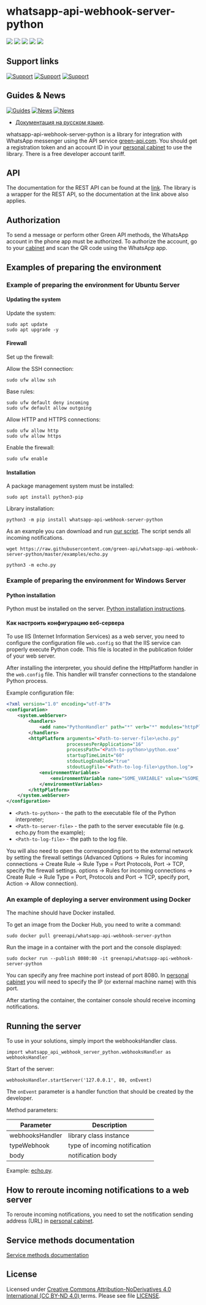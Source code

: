 # whatsapp-api-webhook-server-python

![](https://img.shields.io/badge/license-CC%20BY--ND%204.0-green)
![](https://img.shields.io/pypi/status/whatsapp-api-webhook-server-python)
![](https://img.shields.io/pypi/pyversions/whatsapp-api-webhook-server-python)
![](https://img.shields.io/github/actions/workflow/status/green-api/whatsapp-api-webhook-server-python/python-package.yml)
![](https://img.shields.io/pypi/dm/whatsapp-api-webhook-server-python)

## Support links

[![Support](https://img.shields.io/badge/support@green--api.com-D14836?style=for-the-badge&logo=gmail&logoColor=white)](mailto:support@greenapi.com)
[![Support](https://img.shields.io/badge/Telegram-2CA5E0?style=for-the-badge&logo=telegram&logoColor=white)](https://t.me/greenapi_support_eng_bot)
[![Support](https://img.shields.io/badge/WhatsApp-25D366?style=for-the-badge&logo=whatsapp&logoColor=white)](https://wa.me/77273122366)

## Guides & News

[![Guides](https://img.shields.io/badge/YouTube-%23FF0000.svg?style=for-the-badge&logo=YouTube&logoColor=white)](https://www.youtube.com/@greenapi-en)
[![News](https://img.shields.io/badge/Telegram-2CA5E0?style=for-the-badge&logo=telegram&logoColor=white)](https://t.me/green_api)
[![News](https://img.shields.io/badge/WhatsApp-25D366?style=for-the-badge&logo=whatsapp&logoColor=white)](https://whatsapp.com/channel/0029VaLj6J4LNSa2B5Jx6s3h)

- [Документация на русском языке](https://github.com/green-api/whatsapp-api-webhook-server-python/blob/master/docs/README_RU.md).

whatsapp-api-webhook-server-python is a library for integration with WhatsApp messenger using the API
service [green-api.com](https://green-api.com/en/). You should get a registration token and an account ID in
your [personal cabinet](https://console.green-api.com/) to use the library. There is a free developer account tariff.

## API

The documentation for the REST API can be found at the [link](https://green-api.com/en/docs/). The library is a wrapper
for the REST API, so the documentation at the link above also applies.

## Authorization

To send a message or perform other Green API methods, the WhatsApp account in the phone app must be authorized. To
authorize the account, go to your [cabinet](https://console.green-api.com/) and scan the QR code using the WhatsApp app.

## Examples of preparing the environment

### Example of preparing the environment for Ubuntu Server

#### Updating the system

Update the system:

```shell
sudo apt update
sudo apt upgrade -y
```

#### Firewall

Set up the firewall:

Allow the SSH connection:

```shell
sudo ufw allow ssh
```

Base rules:

```shell
sudo ufw default deny incoming
sudo ufw default allow outgoing
```

Allow HTTP and HTTPS connections:

```shell
sudo ufw allow http
sudo ufw allow https
```

Enable the firewall:

```shell
sudo ufw enable
```

#### Installation

A package management system must be installed:

```shell
sudo apt install python3-pip
```

Library installation:

```shell
python3 -m pip install whatsapp-api-webhook-server-python
```

As an example you can download and run [our script](
https://github.com/green-api/whatsapp-api-webhook-server-python/blob/master/examples/echo.py
). The script sends all incoming notifications.

```shell
wget https://raw.githubusercontent.com/green-api/whatsapp-api-webhook-server-python/master/examples/echo.py
```

```shell
python3 -m echo.py
```

### Example of preparing the environment for Windows Server

#### Python installation

Python must be installed on the server. [Python installation instructions](https://www.python.org/downloads/).

#### Как настроить конфигурацию веб-сервера

To use IIS (Internet Information Services) as a web server, you need to configure the configuration file `web.config` so
that the IIS service can properly execute Python code. This file is located in the publication folder of your web
server.

After installing the interpreter, you should define the HttpPlatform handler in the `web.config` file. This handler will
transfer connections to the standalone Python process.

Example configuration file:

```xml
<?xml version="1.0" encoding="utf-8"?>
<configuration>
    <system.webServer>
        <handlers>
            <add name="PythonHandler" path="*" verb="*" modules="httpPlatformHandler" resourceType="Unspecified"/>
        </handlers>
        <httpPlatform arguments="<Path-to-server-file>\echo.py"
                      processesPerApplication="16"
                      processPath="<Path-to-python>\python.exe"
                      startupTimeLimit="60"
                      stdoutLogEnabled="true"
                      stdoutLogFile="<Path-to-log-file>\python.log">
            <environmentVariables>
                <environmentVariable name="SOME_VARIABLE" value="%SOME_VAR%"/>
            </environmentVariables>
        </httpPlatform>
    </system.webServer>
</configuration>
```

- `<Path-to-python>` - the path to the executable file of the Python interpreter;
- `<Path-to-server-file>` - the path to the server executable file (e.g. echo.py from the example);
- `<Path-to-log-file>` - the path to the log file.

You will also need to open the corresponding port to the external network by setting the firewall settings (Advanced
Options -> Rules for incoming connections -> Create Rule -> Rule Type = Port Protocols, Port -> TCP, specify the
firewall settings. options -> Rules for incoming connections -> Create Rule -> Rule Type = Port, Protocols and Port ->
TCP, specify port, Action -> Allow connection).

### An example of deploying a server environment using Docker

The machine should have Docker installed.

To get an image from the Docker Hub, you need to write a command:

```
sudo docker pull greenapi/whatsapp-api-webhook-server-python
```

Run the image in a container with the port and the console displayed:

```
sudo docker run --publish 8080:80 -it greenapi/whatsapp-api-webhook-server-python
```

You can specify any free machine port instead of port 8080. In [personal cabinet](https://console.green-api.com/) you
will need to specify the IP (or external machine name) with this port.

After starting the container, the container console should receive incoming notifications.

## Running the server

To use in your solutions, simply import the webhooksHandler class.

```
import whatsapp_api_webhook_server_python.webhooksHandler as webhooksHandler
```

Start of the server:

```
webhooksHandler.startServer('127.0.0.1', 80, onEvent)
```

The `onEvent` parameter is a handler function that should be created by the developer.

Method parameters:

| Parameter       | Description                   |
|-----------------|-------------------------------|
| webhooksHandler | library class instance        |
| typeWebhook     | type of incoming notification |
| body            | notification body             |

Example: [echo.py](https://github.com/green-api/whatsapp-api-webhook-server-python/blob/master/examples/echo.py).

## How to reroute incoming notifications to a web server

To reroute incoming notifications, you need to set the notification sending address (URL)
in [personal cabinet](https://console.green-api.com/).

## Service methods documentation

[Service methods documentation](https://green-api.com/en/docs/api/)

## License

Licensed under [
Creative Commons Attribution-NoDerivatives 4.0 International (CC BY-ND 4.0)
](https://creativecommons.org/licenses/by-nd/4.0/) terms.
Please see file [LICENSE](https://github.com/green-api/whatsapp-api-webhook-server-python/blob/master/LICENSE).

